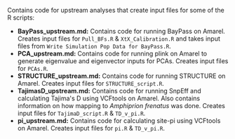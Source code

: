 Contains code for upstream analyses that create input files for some of the R scripts:
 * **BayPass_upstream.md:** Contains code for running BayPass on Amarel. Creates input files for `Pull_BFs.R` & `XtX_Calibration.R` and takes input files from `Write Simulation Pop Data for BayPass.R`.
 * **PCA_upstream.md:** Contains code for running plink on Amarel to generate eigenvalue and eigenvector inputs for PCAs. Creates input files for `PCAs.R`.
 * **STRUCTURE_upstream.md:** Contains code for running STRUCTURE on Amarel. Creates input files for `STRUCTURE_script.R`.
 * **TajimasD_upstream.md:** Contains code for running SnpEff and calculating Tajima's D using VCFtools on Amarel. Also contains information on how mapping to *Amphiprion frenatus* was done. Creates input files for `TajimaD_script.R` & `TD_v_pi.R`.
 * **pi_upstream.md:** Contains code for calculating site-pi using VCFtools on Amarel. Creates input files for `pi.R` & `TD_v_pi.R`.
